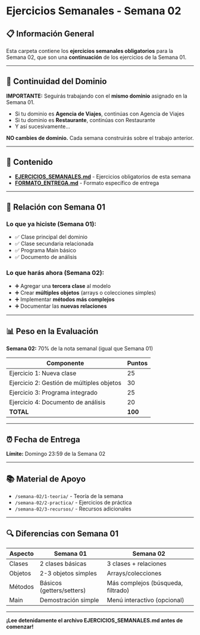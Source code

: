 # Ejercicios Semanales - Semana 02

## 📋 Información General

Esta carpeta contiene los **ejercicios semanales obligatorios** para la Semana 02, que son una **continuación** de los ejercicios de la Semana 01.

---

## 🎯 Continuidad del Dominio

**IMPORTANTE:** Seguirás trabajando con el **mismo dominio** asignado en la Semana 01.

- Si tu dominio es **Agencia de Viajes**, continúas con Agencia de Viajes
- Si tu dominio es **Restaurante**, continúas con Restaurante
- Y así sucesivamente...

**NO cambies de dominio.** Cada semana construirás sobre el trabajo anterior.

---

## 📂 Contenido

- **[EJERCICIOS_SEMANALES.md](./EJERCICIOS_SEMANALES.md)** - Ejercicios obligatorios de esta semana
- **[FORMATO_ENTREGA.md](./FORMATO_ENTREGA.md)** - Formato específico de entrega

---

## 🔗 Relación con Semana 01

### Lo que ya hiciste (Semana 01):
- ✅ Clase principal del dominio
- ✅ Clase secundaria relacionada
- ✅ Programa Main básico
- ✅ Documento de análisis

### Lo que harás ahora (Semana 02):
- ➕ Agregar una **tercera clase** al modelo
- ➕ Crear **múltiples objetos** (arrays o colecciones simples)
- ➕ Implementar **métodos más complejos**
- ➕ Documentar las **nuevas relaciones**

---

## 📊 Peso en la Evaluación

**Semana 02:** 70% de la nota semanal (igual que Semana 01)

| Componente | Puntos |
|------------|--------|
| Ejercicio 1: Nueva clase | 25 |
| Ejercicio 2: Gestión de múltiples objetos | 30 |
| Ejercicio 3: Programa integrado | 25 |
| Ejercicio 4: Documento de análisis | 20 |
| **TOTAL** | **100** |

---

## ⏰ Fecha de Entrega

**Límite:** Domingo 23:59 de la Semana 02

---

## 📚 Material de Apoyo

- `/semana-02/1-teoria/` - Teoría de la semana
- `/semana-02/2-practica/` - Ejercicios de práctica
- `/semana-02/3-recursos/` - Recursos adicionales

---

## 🔍 Diferencias con Semana 01

| Aspecto | Semana 01 | Semana 02 |
|---------|-----------|-----------|
| Clases | 2 clases básicas | 3 clases + relaciones |
| Objetos | 2-3 objetos simples | Arrays/colecciones |
| Métodos | Básicos (getters/setters) | Más complejos (búsqueda, filtrado) |
| Main | Demostración simple | Menú interactivo (opcional) |

---

**¡Lee detenidamente el archivo EJERCICIOS_SEMANALES.md antes de comenzar!**
